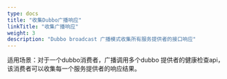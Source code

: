 ```yaml
---
type: docs
title: "收集Dubbo广播响应"
linkTitle: "收集广播响应"
weight: 3
description: "Dubbo broadcast 广播模式收集所有服务提供者的接口响应"
---
```


适用场景：对于一个dubbo消费者，广播调用多个dubbo 提供者的健康检查api，该消费者可以收集每一个服务提供者的响应结果。

